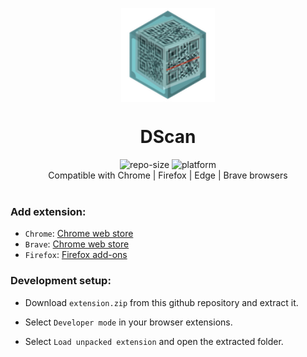 <p align="center">
    <img align="center" src="/static/assets/logo.png" width="150" height"400"></img>
</p>

<h1 align="center">DScan</h1>

<div align="center">
    <img src="https://img.shields.io/github/repo-size/akhileshthite/dscan" alt="repo-size">
    <img src="https://img.shields.io/badge/Extension-DScan-color=1FC71F.svg" alt="platform">
</div>

<div align="center">
    Compatible with Chrome | Firefox | Edge | Brave browsers
</div><br>

### Add extension:
* `Chrome`: [Chrome web store](https://chrome.google.com/webstore/detail/dscan-decentralized-qr-co/idpfgkgogjjgklefnkjdpghkifbjenap)
* `Brave`: [Chrome web store](https://chrome.google.com/webstore/detail/dscan-decentralized-qr-co/idpfgkgogjjgklefnkjdpghkifbjenap)
* `Firefox`: [Firefox add-ons](https://addons.mozilla.org/en-US/firefox/addon/dscan/)


### Development setup:

* Download `extension.zip` from this github repository and extract it.

* Select `Developer mode` in your browser extensions.

* Select `Load unpacked extension` and open the extracted folder.
